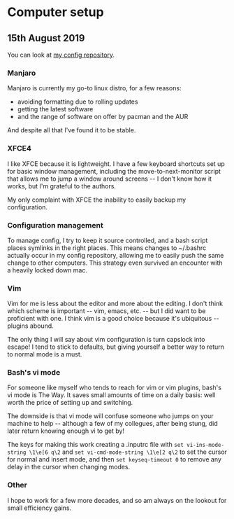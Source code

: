 Computer setup
=

15th August 2019
-

You can look at [my config repository](https://gitlab.com/mmyoungman/mmy-config).

### Manjaro

Manjaro is currently my go-to linux distro, for a few reasons:  
- avoiding formatting due to rolling updates  
- getting the latest software  
- and the range of software on offer by pacman and the AUR  

And despite all that I've found it to be stable.

### XFCE4

I like XFCE because it is lightweight. I have a few keyboard shortcuts set up for basic window management, including the move-to-next-monitor script that allows me to jump a window around screens -- I don't know how it works, but I'm grateful to the authors. 

My only complaint with XFCE the inability to easily backup my configuration. 

### Configuration management 

To manage config, I try to keep it source controlled, and a bash script places symlinks in the right places. This means changes to ~/.bashrc actually occur in my config repository, allowing me to easily push the same change to other computers. This strategy even survived an encounter with a heavily locked down mac.

### Vim

Vim for me is less about the editor and more about the editing. I don't think which scheme is important -- vim, emacs, etc. -- but I did want to be proficient with one. I think vim is a good choice because it's ubiquitous -- plugins abound.

The only thing I will say about vim configuration is turn capslock into escape! I tend to stick to defaults, but giving yourself a better way to return to normal mode is a must.

### Bash's vi mode

For someone like myself who tends to reach for vim or vim plugins, bash's vi mode is The Way. It saves small amounts of time on a daily basis: well worth the price of setting up and switching.

The downside is that vi mode will confuse someone who jumps on your machine to help -- although a few of my collegues, after being stung, did later return knowing enough vi to get by! 

The keys for making this work creating a .inputrc file with `set vi-ins-mode-string \1\e[6 q\2` and `set vi-cmd-mode-string \1\e[2 q\2` to set the cursor for normal and insert mode, and then `set keyseq-timeout 0` to remove any delay in the cursor when changing modes.

### Other

I hope to work for a few more decades, and so am always on the lookout for small efficiency gains. 
